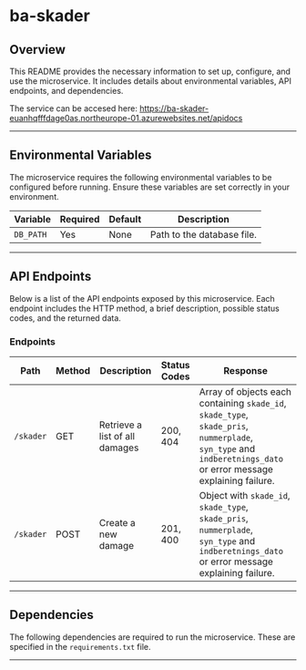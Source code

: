 # ba-skader

## Overview

This README provides the necessary information to set up, configure, and use the microservice. It includes details about environmental variables, API endpoints, and dependencies.

The service can be accesed here: https://ba-skader-euanhqfffdage0as.northeurope-01.azurewebsites.net/apidocs


---

## Environmental Variables

The microservice requires the following environmental variables to be configured before running. Ensure these variables are set correctly in your environment.

| Variable  | Required | Default | Description                |
| --------- | -------- | ------- | -------------------------- |
| `DB_PATH` | Yes      | None    | Path to the database file. |

---

## API Endpoints

Below is a list of the API endpoints exposed by this microservice. Each endpoint includes the HTTP method, a brief description, possible status codes, and the returned data.

### Endpoints

| Path             | Method | Description                          | Status Codes   | Response                                                                                     |
|------------------|--------|--------------------------------------|----------------|---------------------------------------------------------------------------------------------|
| `/skader`        | GET   | Retrieve a list of all damages | 200, 404       | Array of objects each containing `skade_id`, `skade_type`, `skade_pris`, `nummerplade`, `syn_type` and `indberetnings_dato` or error message explaining failure.|
| `/skader`        | POST    | Create a new damage         | 201, 400       | Object with `skade_id`, `skade_type`, `skade_pris`, `nummerplade`, `syn_type` and `indberetnings_dato` or error message explaining failure.|


---

## Dependencies

The following dependencies are required to run the microservice. These are specified in the `requirements.txt` file.

---
